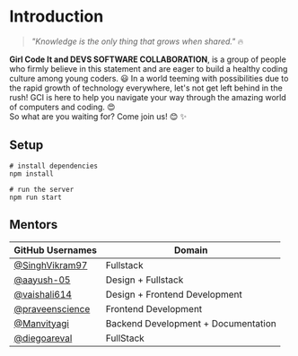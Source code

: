 # Introduction

> _"Knowledge is the only thing that grows when shared."_ 🔥

**Girl Code It and DEVS SOFTWARE COLLABORATION**, is a group of people who firmly believe in this statement and are eager to build a healthy coding culture among young coders. 😃
In a world teeming with possibilities due to the rapid growth of technology everywhere, let's not get left behind in the rush!
GCI is here to help you navigate your way through the amazing world of computers and coding. 😍  
So what are you waiting for? Come join us! 😊 ✨

## Setup

```
# install dependencies
npm install

# run the server
npm run start
```

## Mentors

| GitHub Usernames                                     | Domain                             |
| ---------------------------------------------------- | ---------------------------------- |
| [@SinghVikram97](https://github.com/SinghVikram97)   | Fullstack                          |
| [@aayush-05](https://github.com/aayush-05)           | Design + Fullstack                 |
| [@vaishali614](https://github.com/vaishali614)       | Design + Frontend Development      |
| [@praveenscience](https://github.com/praveenscience) | Frontend Development               |
| [@Manvityagi](https://github.com/Manvityagi)         | Backend Development + Documentation|
| [@diegoareval](https://github.com/diegoareval/)         | FullStack                         |

